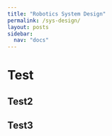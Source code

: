 ```yaml
---
title: "Robotics System Design"
permalink: /sys-design/
layout: posts
sidebar:
  nav: "docs"
---
```


# Test
## Test2
## Test3
